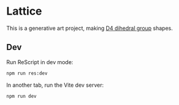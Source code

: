 # Lattice

This is a generative art project, making [D4 dihedral group](https://en.wikipedia.org/wiki/Examples_of_groups#dihedral_group_of_order_8) shapes.

## Dev

Run ReScript in dev mode:

```sh
npm run res:dev
```

In another tab, run the Vite dev server:

```sh
npm run dev
```
